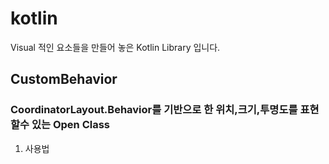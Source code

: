 # kotlin
Visual 적인 요소들을 만들어 놓은 Kotlin Library 입니다.

## CustomBehavior
### CoordinatorLayout.Behavior를 기반으로 한 위치,크기,투명도를 표현할수 있는 Open Class
1. 사용법
  
